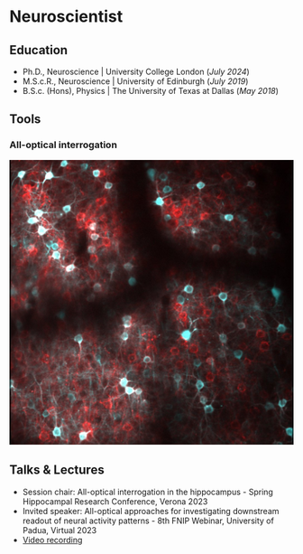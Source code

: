 # Neuroscientist 

## Education
- Ph.D., Neuroscience | University College London (_July 2024_)								       		
- M.S.c.R., Neuroscience | University of Edinburgh (_July 2019_)	 			        		
- B.S.c. (Hons), Physics | The University of Texas at Dallas (_May 2018_)

## Tools
### All-optical interrogation
![Cortex](/assets/CTX.jpg) 

## Talks & Lectures
- Session chair: All-optical interrogation in the hippocampus - Spring Hippocampal Research Conference, Verona 2023
- Invited speaker: All-optical approaches for investigating downstream readout of neural activity patterns - 8th FNIP Webinar, University of Padua, Virtual 2023
- [Video recording](https://www.youtube.com/watch?v=FCxVaeMQ9bs&ab_channel=FNIP)

